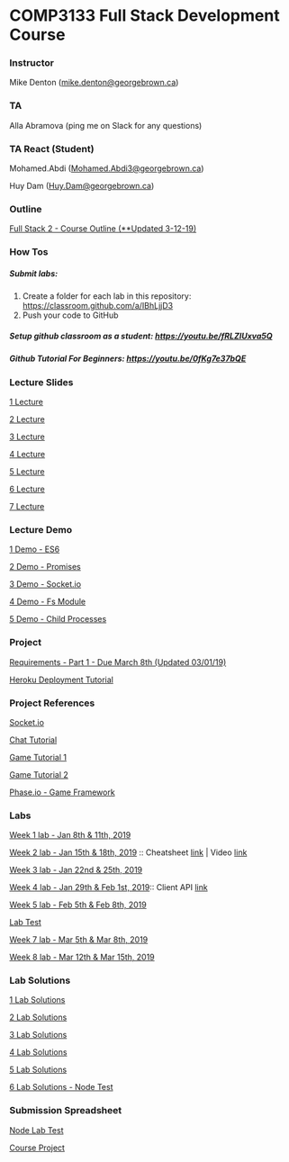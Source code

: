 # COMP3133 Full Stack Development Course

### Instructor
Mike Denton (mike.denton@georgebrown.ca)

### TA
Alla Abramova (ping me on Slack for any questions)

### TA React (Student)
Mohamed.Abdi (Mohamed.Abdi3@georgebrown.ca)

Huy Dam (Huy.Dam@georgebrown.ca)


### Outline
[Full Stack 2 - Course Outline (**Updated 3-12-19)](https://docs.google.com/document/d/1Y_0C2Y8vDZX2H89GH3jPWk_TYN5K-AY3JjbhgXXCCw8/edit?usp=sharing)

### How Tos

##### Submit labs: 
1. Create a folder for each lab in this repository: https://classroom.github.com/a/IBhLjjD3
2. Push your code to GitHub

##### Setup github classroom as a student: https://youtu.be/fRLZIUxva5Q

##### Github Tutorial For Beginners: https://youtu.be/0fKg7e37bQE


### Lecture Slides
[1 Lecture](https://drive.google.com/file/d/1fNjZSnZ5Rj_M6JJROWoVQzw-0G10gQ_x/view?usp=sharing)

[2 Lecture](https://drive.google.com/file/d/1HNCnsC-KzV_MQ2toxaAk2Lhi2t1_89jU/view?usp=sharing)

[3 Lecture](https://drive.google.com/file/d/1pJtjVpUC9PxGHa7hJ6qpMX8ZwFX8K3NU/view?usp=sharing)

[4 Lecture](https://drive.google.com/file/d/10CtLwqBKp6TU3NBmAszM9FzuOYiemFFv/view?usp=sharing)

[5 Lecture](https://drive.google.com/file/d/12Z9YEbhnXa-JFLhev1XVCIPyidh6-Duh/view?usp=sharing)

[6 Lecture](https://drive.google.com/file/d/1OVLuCqI1r0Rif-P_OG_3TDir3VtOEmzB/view?usp=sharing)

[7 Lecture](https://drive.google.com/file/d/1dbxXN992ooDMYz1MGVHBXJrqS3f-80ec/view?usp=sharing)

### Lecture Demo

[1 Demo - ES6](https://drive.google.com/file/d/1fBbQ_uolMvWEcpwKzV84rNuqcLCgv2wb/view?usp=sharing)

[2 Demo - Promises](https://drive.google.com/file/d/1kxL_pTi4aensu_5HTLGuUZtMuAwh-4MN/view?usp=sharing)

[3 Demo - Socket.io](https://drive.google.com/file/d/1aXwpFRQOfqfQFLdz0KS0cOdGs-YSwoNz/view?usp=sharing)

[4 Demo - Fs Module](https://drive.google.com/file/d/1RXMbxHMt9ZZ-Yek5wevdGN71_zA_-Ufe/view?usp=sharing)

[5 Demo - Child Processes](https://drive.google.com/file/d/1zHkfo4ZwIs2V-QCypx2UBzqwuKUSmD-D/view?usp=sharing)

### Project 
[Requirements - Part 1 - Due March 8th (Updated 03/01/19)](https://docs.google.com/document/d/18kcQY7bMoOGsYkC5Iq7XkQXBskD0YriT9NgTK4od6to/edit?usp=sharing)

[Heroku Deployment Tutorial](https://drive.google.com/file/d/1x6P4KSk6fVaTLEN0WwyEoRZDKZkWGUgI/view?usp=sharing)

### Project References
[Socket.io](https://socket.io/)

[Chat Tutorial](https://medium.com/@noufel.gouirhate/build-a-simple-chat-app-with-node-js-and-socket-io-ea716c093088)

[Game Tutorial 1](https://phaser.io/news/2017/03/socketio-multiplayer-tutorial)

[Game Tutorial 2](https://hackernoon.com/how-to-build-a-multiplayer-browser-game-4a793818c29b)

[Phase.io - Game Framework](http://phaser.io/)

### Labs

[Week 1 lab - Jan 8th & 11th, 2019](https://drive.google.com/file/d/1sfMYDI1C7qQjV9XsjuoSAuymxpxL-Abf/view?usp=sharing)

[Week 2 lab - Jan 15th & 18th, 2019](https://drive.google.com/file/d/1TJxGDvrF3WZD9WFIKQf9E-znoPGycExz/view?usp=sharing) :: Cheatsheet [link](https://developer.mozilla.org/en-US/docs/Web/JavaScript/Reference/Global_Objects/Array/filter#) | Video [link](https://www.youtube.com/watch?v=AfWYO8t7ed4)

[Week 3 lab - Jan 22nd & 25th, 2019](https://drive.google.com/file/d/1JdIrdoNDEsnvzXMODdcQ0uZai3Quoj7o/view?usp=sharing)

[Week 4 lab - Jan 29th & Feb 1st, 2019](https://docs.google.com/document/d/1sZzmGKvUfTzPKzG2b-ZX7Yd5xLe2CUCSb_MOcRFqLtI/edit?usp=sharing):: Client API [link](https://socket.io/docs/client-api/)

[Week 5 lab - Feb 5th & Feb 8th, 2019](https://docs.google.com/document/d/1OjAMmPcwEQH9auwxzRtRnfD6xs0J2JIIS1j46PfncdA/edit?usp=sharing)

[Lab Test](https://drive.google.com/file/d/1yYzaqU1iIKDRMs-baQ480K-isutZv5AB/view?usp=sharing)

[Week 7 lab - Mar 5th & Mar 8th, 2019](https://drive.google.com/file/d/1F0mCgGe4aCzuCfmmIBwtbpw8fVA_otom/view?usp=sharing)

[Week 8 lab - Mar 12th & Mar 15th, 2019](https://drive.google.com/file/d/1AkBMa1NRRbfcjHA6vtETRWLoAsgcW-uf/view?usp=sharing)

### Lab Solutions

[1 Lab Solutions](https://drive.google.com/file/d/1fQzd7Nr45hbosL9j9Li9vNaioqZ8P1nw/view?usp=sharing)

[2 Lab Solutions](https://drive.google.com/file/d/1VDzU5_q9_mHa9qJB2PyJWw6bOt3SMelv/view?usp=sharing)

[3 Lab Solutions](https://drive.google.com/file/d/1gocaT6_5PD6AwBSiOxt4pCIiSmQUhkgH/view?usp=sharing)

[4 Lab Solutions](https://drive.google.com/file/d/1delPsypqj6ac2wxMXOkFkDAyR7GyE76L/view?usp=sharing)

[5 Lab Solutions](https://drive.google.com/file/d/1ApoAwNvh59ZDUcxFeJEcsEQMp7f4gFGj/view?usp=sharing)

[6 Lab Solutions - Node Test](https://drive.google.com/file/d/1t3dGL2lOj4dtO2BmO-cJtIIQqDyBI-gF/view?usp=sharing)

### Submission Spreadsheet

[Node Lab Test](https://docs.google.com/spreadsheets/d/1UA5tfzFi0rJE1YCrficCaNuhelJZ5huogU_DYeS8Tms/edit?usp=sharing)

[Course Project](https://docs.google.com/spreadsheets/d/1hqA8X_04zhe9KwUupf-c6t4XhvwSBj2BsmgMk8PFibE/edit?usp=sharing)
